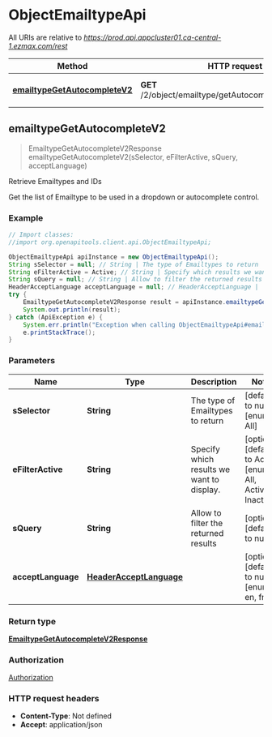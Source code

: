 # ObjectEmailtypeApi

All URIs are relative to *https://prod.api.appcluster01.ca-central-1.ezmax.com/rest*

Method | HTTP request | Description
------------- | ------------- | -------------
[**emailtypeGetAutocompleteV2**](ObjectEmailtypeApi.md#emailtypeGetAutocompleteV2) | **GET** /2/object/emailtype/getAutocomplete/{sSelector} | Retrieve Emailtypes and IDs



## emailtypeGetAutocompleteV2

> EmailtypeGetAutocompleteV2Response emailtypeGetAutocompleteV2(sSelector, eFilterActive, sQuery, acceptLanguage)

Retrieve Emailtypes and IDs

Get the list of Emailtype to be used in a dropdown or autocomplete control.

### Example

```java
// Import classes:
//import org.openapitools.client.api.ObjectEmailtypeApi;

ObjectEmailtypeApi apiInstance = new ObjectEmailtypeApi();
String sSelector = null; // String | The type of Emailtypes to return
String eFilterActive = Active; // String | Specify which results we want to display.
String sQuery = null; // String | Allow to filter the returned results
HeaderAcceptLanguage acceptLanguage = null; // HeaderAcceptLanguage | 
try {
    EmailtypeGetAutocompleteV2Response result = apiInstance.emailtypeGetAutocompleteV2(sSelector, eFilterActive, sQuery, acceptLanguage);
    System.out.println(result);
} catch (ApiException e) {
    System.err.println("Exception when calling ObjectEmailtypeApi#emailtypeGetAutocompleteV2");
    e.printStackTrace();
}
```

### Parameters


Name | Type | Description  | Notes
------------- | ------------- | ------------- | -------------
 **sSelector** | **String**| The type of Emailtypes to return | [default to null] [enum: All]
 **eFilterActive** | **String**| Specify which results we want to display. | [optional] [default to Active] [enum: All, Active, Inactive]
 **sQuery** | **String**| Allow to filter the returned results | [optional] [default to null]
 **acceptLanguage** | [**HeaderAcceptLanguage**](.md)|  | [optional] [default to null] [enum: *, en, fr]

### Return type

[**EmailtypeGetAutocompleteV2Response**](EmailtypeGetAutocompleteV2Response.md)

### Authorization

[Authorization](../README.md#Authorization)

### HTTP request headers

- **Content-Type**: Not defined
- **Accept**: application/json

